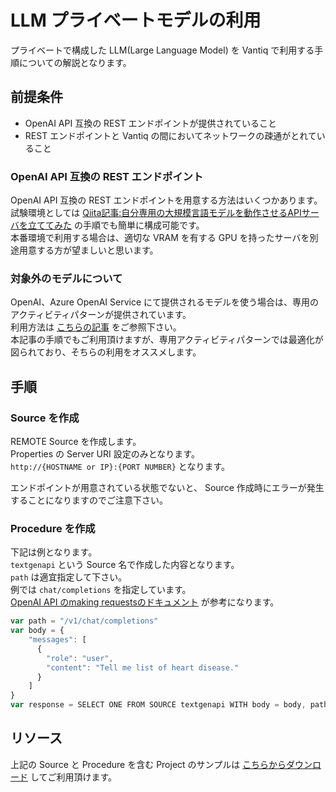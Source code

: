 # LLM プライベートモデルの利用

プライベートで構成した LLM(Large Language Model) を Vantiq で利用する手順についての解説となります。

## 前提条件

- OpenAI API 互換の REST エンドポイントが提供されていること
- REST エンドポイントと Vantiq の間においてネットワークの疎通がとれていること

### OpenAI API 互換の REST エンドポイント

OpenAI API 互換の REST エンドポイントを用意する方法はいくつかあります。  
試験環境としては [Qiita記事:自分専用の大規模言語モデルを動作させるAPIサーバを立ててみた](https://qiita.com/vfuji/items/67b95da35704ee440f4c) の手順でも簡単に構成可能です。  
本番環境で利用する場合は、適切な VRAM を有する GPU を持ったサーバを別途用意する方が望ましいと思います。  

### 対象外のモデルについて

OpenAI、Azure OpenAI Service にて提供されるモデルを使う場合は、専用のアクティビティパターンが提供されています。  
利用方法は [こちらの記事](/vantiq-aiml-integration/documents/llm-platform-support/readme.md) をご参照下さい。  
本記事の手順でもご利用頂けますが、専用アクティビティパターンでは最適化が図られており、そちらの利用をオススメします。  

## 手順

### Source を作成

REMOTE Source を作成します。  
Properties の Server URI 設定のみとなります。  
`http://{HOSTNAME or IP}:{PORT NUMBER}` となります。  

エンドポイントが用意されている状態でないと、 Source 作成時にエラーが発生することになりますのでご注意下さい。  

### Procedure を作成

下記は例となります。  
`textgenapi` という Source 名で作成した内容となります。  
`path` は適宜指定して下さい。  
例では `chat/completions` を指定しています。  
[OpenAI API のmaking requestsのドキュメント](https://platform.openai.com/docs/api-reference/making-requests) が参考になります。  

```javascript
var path = "/v1/chat/completions"
var body = {
    "messages": [
      {
        "role": "user",
        "content": "Tell me list of heart disease."
      }
    ]
}
var response = SELECT ONE FROM SOURCE textgenapi WITH body = body, path = path
```

## リソース

上記の Source と Procedure を含む Project のサンプルは [こちらからダウンロード](./conf/sample_use_private_llms.zip) してご利用頂けます。  
